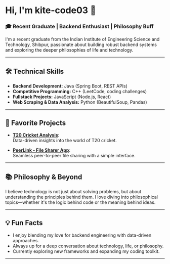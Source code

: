 # Hi, I'm kite-code03 👋

### 🎓 Recent Graduate | Backend Enthusiast | Philosophy Buff

I'm a recent graduate from the Indian Institute of Engineering Science and Technology, Shibpur, passionate about building robust backend systems and exploring the deeper philosophies of life and technology.

---

## 🛠️ Technical Skills

- **Backend Development:** Java (Spring Boot, REST APIs)
- **Competitive Programming:** C++ (LeetCode, coding challenges)
- **Fullstack Projects:** JavaScript (Node.js, React)
- **Web Scraping & Data Analysis:** Python (BeautifulSoup, Pandas)

---

## 🚀 Favorite Projects

- [**T20 Cricket Analysis**](https://github.com/kite-code03/T20-Cricket-Analysis):  
  Data-driven insights into the world of T20 cricket.

- [**PeerLink - File Sharer App**](https://github.com/kite-code03/PeerLink):  
  Seamless peer-to-peer file sharing with a simple interface.

---

## 📚 Philosophy & Beyond

I believe technology is not just about solving problems, but about understanding the principles behind them. I love diving into philosophical topics—whether it's the logic behind code or the meaning behind ideas.

---

## 💡 Fun Facts

- I enjoy blending my love for backend engineering with data-driven approaches.
- Always up for a deep conversation about technology, life, or philosophy.
- Currently exploring new frameworks and expanding my coding toolkit.

---

<!--
Feel free to connect or check out my work!
-->